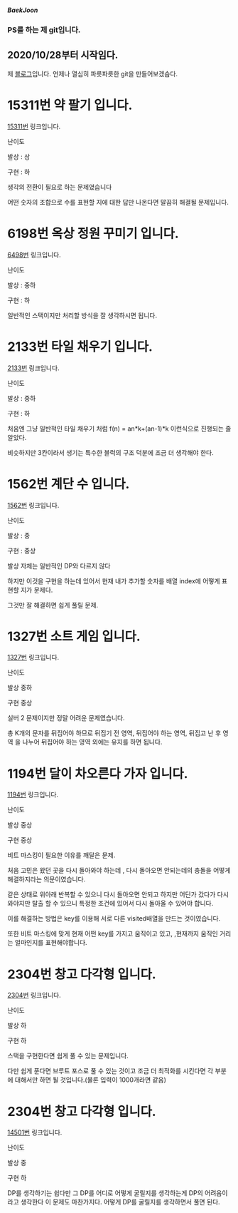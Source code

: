 ##### BaekJoon
### PS를 하는 제 git입니다.
## 2020/10/28부터 시작임다.

제 [블로그](https://blog.naver.com/gkswns3708/)입니다. 언제나 열심히 파릇파릇한 git을 만들어보겠슴다. 

# 15311번 약 팔기 입니다.
[15311번](https://www.acmicpc.net/problem/15311/) 링크입니다.

난이도 

발상 : 상

구현 : 하

생각의 전환이 필요로 하는 문제였습니다

어떤 숫자의 조합으로 수를 표현할 지에 대한 답만 나온다면 말끔히 해결될 문제입니다.

# 6198번 옥상 정원 꾸미기 입니다.
[6498번](https://www.acmicpc.net/problem/6198/) 링크입니다.

난이도 

발상 : 중하

구현 : 하

일반적인 스택이지만 처리할 방식을 잘 생각하시면 됩니다.

# 2133번 타일 채우기 입니다.
[2133번](https://www.acmicpc.net/problem/2133) 링크입니다.

난이도

발상 : 중하

구현 : 하

처음엔 그냥 일반적인 타일 채우기 처럼 f(n) = an*k+(an-1)*k 이런식으로 진행되는 줄 알았다.

비슷하지만 3칸이라서 생기는 특수한 블럭의 구조 덕분에 조금 더 생각해야 한다.

# 1562번 계단 수 입니다.
[1562번](https://www.acmicpc.net/problem/1562) 링크입니다.

난이도

발상 : 중

구현 : 중상

발상 자체는 일반적인 DP와 다르지 않다

하지만 이것을 구현을 하는데 있어서 현재 내가 추가할 숫자를 배열 index에 어떻게 표현할 지가 문제다.

그것만 잘 해결하면 쉽게 풀릴 문제.

# 1327번 소트 게임 입니다.
[1327번](https://www.acmicpc.net/problem/1327) 링크입니다.

난이도

발상 중하

구현  중상

실버 2 문제이지만 정말 어려운 문제였습니다.

총 K개의 문자를 뒤집어야 하므로 뒤집기 전 영역, 뒤집어야 하는 영역, 뒤집고 난 후 영역 을 나누어 뒤집어야 하는 영역 외에는 유지를 하면 됩니다.

# 1194번 달이 차오른다 가자 입니다.
[1194번](https://www.acmicpc.net/problem/1194) 링크입니다.

난이도

발상 중상

구현  중상

비트 마스킹이 필요한 이유를 깨달은 문제.

처음 고민은 왔던 곳을 다시 돌아와야 하는데 , 다시 돌아오면 안되는데의 충돌을 어떻게 해결하지라는 의문이였습니다.

같은 상태로 위아래 반복할 수 있으니 다시 돌아오면 안되고 하지만 어딘가 갔다가 다시 와야지만 탈출 할 수 있으니 특정한 조건에 있어서 다시 돌아올 수 있어야 합니다.

이를 해결하는 방법은 key를 이용해 서로 다른 visited배열을 만드는 것이였습니다.

또한 비트 마스킹에 맞게 현재 어떤 key를 가지고 움직이고 있고, ,현재까지 움직인 거리는 얼마인지를 표현해야합니다.

# 2304번 창고 다각형 입니다.
[2304번](https://www.acmicpc.net/problem/2304) 링크입니다.

난이도

발상 하

구현  하

스택을 구현한다면 쉽게 풀 수 있는 문제입니다.

다만 쉽게 푼다면 브루트 포스로 풀 수 있는 것이고 조금 더 최적화를 시킨다면 각 부분에 대해서만 하면 될 것입니다.(물론 입력이 1000개라면 같음)

# 2304번 창고 다각형 입니다.
[14501번](https://www.acmicpc.net/problem/14501) 링크입니다.

난이도

발상 중

구현  하

DP를 생각하기는 쉽다만 그 DP를 어디로 어떻게 굴릴지를 생각하는게 DP의 어려움이라고 생각한다 이 문제도 마찬가지다. 어떻게 DP를 굴릴지를 생각하면서 풀면 된다.



